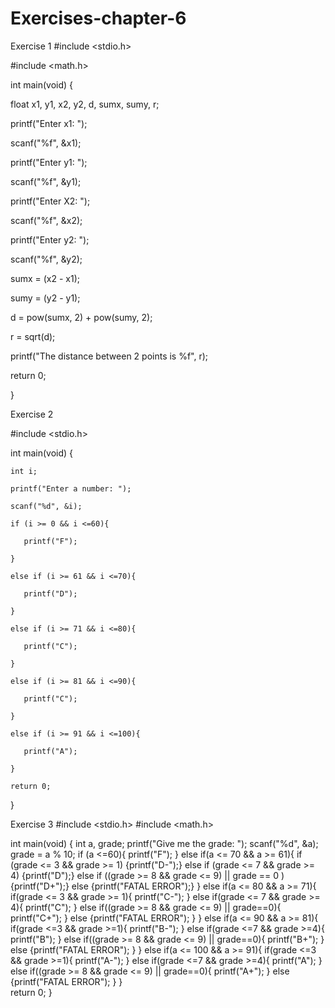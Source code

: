 # Exercises-chapter-6
Exercise 1 
#include <stdio.h>

#include <math.h>


int main(void) {

  float x1, y1, x2, y2, d, sumx, sumy, r;
  
  printf("Enter x1: ");
  
  scanf("%f", &x1);
  
  printf("Enter y1: ");
  
  scanf("%f", &y1);
  
  printf("Enter X2: ");
  
  scanf("%f", &x2);
  
  printf("Enter y2: ");
  
  scanf("%f", &y2);
  
  sumx = (x2 - x1);
  
  sumy = (y2 - y1);
  
  d = pow(sumx, 2) + pow(sumy, 2);
  
  r = sqrt(d);
  
  printf("The distance between 2 points is %f", r);
  
  return 0;
  
}

Exercise 2

#include <stdio.h> 
  
int main(void) { 

    int i;
    
    printf("Enter a number: ");
    
    scanf("%d", &i);
    
    if (i >= 0 && i <=60){ 
    
       printf("F"); 
       
    }
    
    else if (i >= 61 && i <=70){ 
    
       printf("D"); 
       
    }
    
    else if (i >= 71 && i <=80){ 
    
       printf("C");    
       
    }
    
    else if (i >= 81 && i <=90){ 
    
       printf("C");    
       
    }
    
    else if (i >= 91 && i <=100){ 
    
       printf("A");    
       
    }
    
    return 0;
    
} 

Exercise 3 
#include <stdio.h>
#include <math.h>

int main(void) {
  int a, grade;
  printf("Give me the grade: ");
  scanf("%d", &a);
  grade = a % 10;
  if (a <=60){
    printf("F");
  }
  else if(a <= 70 && a >= 61){
    if (grade <= 3 && grade >= 1)
        {printf("D-");}
      else if (grade <= 7 && grade >= 4)
        {printf("D");}
      else if ((grade >= 8 && grade <= 9) || grade == 0 )
        {printf("D+");}
      else
        {printf("FATAL ERROR");}
  }
  else if(a <= 80 && a >= 71){
    if(grade <= 3 && grade >= 1){
      printf("C-");
    }
    else if(grade <= 7 && grade >= 4){
      printf("C");
    }
    else if((grade >= 8 && grade <= 9) || grade==0){
      printf("C+");
    }
    else {printf("FATAL ERROR");
    }
  }
  else if(a <= 90 && a >= 81){
    if(grade <=3 && grade >=1){
      printf("B-");
    }
    else if(grade <=7 && grade >=4){
      printf("B");
    }
    else if((grade >= 8 && grade <= 9) || grade==0){
      printf("B+");
    }
    else {printf("FATAL ERROR");
    }
  }
  else if(a <= 100 && a >= 91){
    if(grade <=3 && grade >=1){
      printf("A-");
    }
    else if(grade <=7 && grade >=4){
      printf("A");
    }
    else if((grade >= 8 && grade <= 9) || grade==0){
      printf("A+");
    }
    else {printf("FATAL ERROR");
    }
  }    
  return 0;
}
